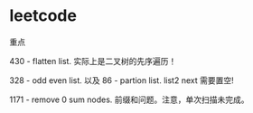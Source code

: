 # leetcode
重点

430 - flatten list. 实际上是二叉树的先序遍历！

328 - odd even list. 以及 86 - partion list. list2 next 需要置空!

1171 - remove 0 sum nodes. 前缀和问题。注意，单次扫描未完成。
